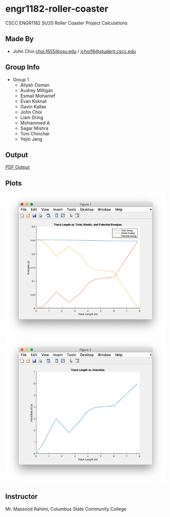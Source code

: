 # engr1182-roller-coaster
CSCC ENGR1182 SU20 Roller Coaster Project Calculations

## Made By
* John Choi choi.1655@osu.edu / jchoi16@student.cscc.edu

## Group Info
* Group 1
	- Aliyah Osman
	- Audrey Milligan
	- Esmail Mohamef
	- Evan Koknat
	- Gavin Kallas
	- John Choi
	- Liam Dring
	- Mohammed A
	- Sagar Mishra
	- Toni Chinchar
	- Yejin Jang

## Output
[PDF Output](computation.pdf)

## Plots
![](./plots/plot1.png)
![](./plots/plot2.png)

## Instructor
Mr. Massood Rahimi, Columbus State Community College
